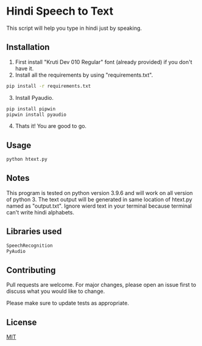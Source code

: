 # Hindi Speech to Text

This script will help you type in hindi just by speaking.

## Installation

1. First install "Kruti Dev 010 Regular" font (already provided) if you don't have it.  
2. Install all the requirements by using "requirements.txt".

```bash
pip install -r requirements.txt
```
3. Install Pyaudio.

```bash
pip install pipwin
pipwin install pyaudio
```
4. Thats it! You are good to go.

## Usage

```python
python htext.py
```

## Notes

This program is tested on python version 3.9.6 and will work on all version of python 3. The text output will be generated in same location of htext.py named as "output.txt". Ignore wierd text in your terminal because terminal can't write hindi alphabets.

## Libraries used

```python
SpeechRecognition
PyAudio
```

## Contributing
Pull requests are welcome. For major changes, please open an issue first to discuss what you would like to change.

Please make sure to update tests as appropriate.

## License
[MIT](https://choosealicense.com/licenses/mit/)
